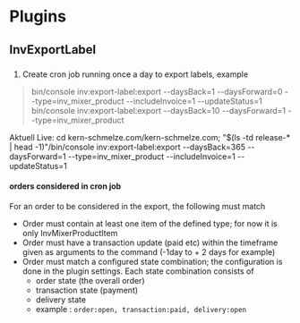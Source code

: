 
# Plugins
## InvExportLabel

### 

1. Create cron job running once a day to export labels, example
>bin/console inv:export-label:export --daysBack=1 --daysForward=0 --type=inv_mixer_product --includeInvoice=1 --updateStatus=1
>bin/console inv:export-label:export --daysBack=10 --daysForward=1 --type=inv_mixer_product

Aktuell Live: 
cd kern-schmelze.com/kern-schmelze.com; "$(ls -td release-* | head -1)"/bin/console inv:export-label:export --daysBack=365 --daysForward=1 --type=inv_mixer_product --includeInvoice=1 --updateStatus=1

#### orders considered in cron job

For an order to be considered in the export, the following must match
- Order must contain at least one item of the defined type; for now it is only InvMixerProductItem
- Order must have a transaction update (paid etc) within the timeframe given as arguments to the command (-1day to + 2 days for example)
- Order must match a configured state combination; the configuration is done in the plugin settings. Each state combination consists of
    - order state (the overall order)
    - transaction state (payment)
    - delivery state
    - example : `order:open, transaction:paid, delivery:open`
